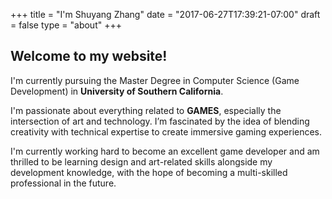 +++
title = "I'm Shuyang Zhang"
date = "2017-06-27T17:39:21-07:00"
draft = false
type = "about"
+++

## Welcome to my website!

I'm currently pursuing the Master Degree in Computer Science (Game Development) in **University of Southern California**. 

I'm passionate about everything related to **GAMES**, especially the intersection of art and technology. I’m fascinated by the idea of blending creativity with technical expertise to create immersive gaming experiences.

I'm currently  working hard to become an excellent game developer and am thrilled to be learning design and art-related skills alongside my development knowledge, with the hope of becoming a multi-skilled professional in the future.
